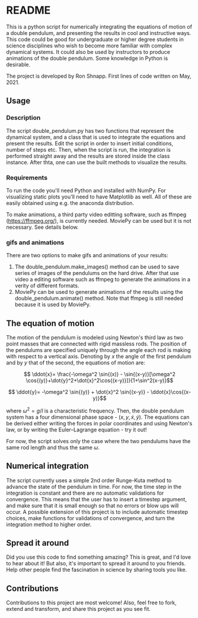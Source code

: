 # README

This is a python script for numerically integrating the equations of motion of a double pendulum, and presenting the results in cool and instructive ways. This code could be good for undergraduate or higher degree students in science disciplines who wish to become more familiar with complex dynamical systems. It could also be used by instructors to produce animations of the double pendulum. Some knowledge in Python is desirable. 

The project is developed by Ron Shnapp. First lines of code written on May, 2021.

## Usage

### Description

The script double_pendulum.py has two functions that represent the dynamical system, and a class that is used to integrate the equations and present the results. Edit the script in order to insert initial conditions, number of steps etc. Then, when the script is run, the integration is performed straight away and the results are stored inside the class instance. After thta, one can use the built methods to visualize the results.

### Requirements

To run the code you'll need Python and installed with NumPy. For visualizing static plots you'll need to have Matplotlib as well. All of these are easily obtained using e.g. the anaconda distribution.  

To make animations, a third party video editting software, such as ffmpeg (https://ffmpeg.org/), is currently needed. MoviePy can be used but it is not necessary. See details below. 

### gifs and animations

There are two options to make gifs and animations of your results:

1. The double_pendulum.make_images() method can be used to save series of images of the pendulums on the hard drive. After that use video a editing software such as ffmpeg to generate the animations in a verity of different formats.
2. MoviePy can be used to generate animations of the results using the double_pendulum.animate() method. Note that ffmpeg is still needed because it is used by MoviePy.

## The equation of motion

The motion of the pendulum is modeled using Newton's third law as two point masses that are connected with rigid massless rods. The position of the pendulums are specified uniquely through the angle each rod is making with respect to a vertical axis. Denoting by $x$ the angle of the first pendulum and by $y$ that of the second, the equations of motion are: 

$$ \ddot{x}= \frac{-\omega^2 \sin{(x)} - \sin{(x-y)}[\omega^2 \cos{(y)}+\dot{y}^2+\dot{x}^2\cos{(x-y)}]}{1+\sin^2(x-y)}$$

$$ \ddot{y}= -\omega^2 \sin{(y)} + \dot{x}^2 \sin{(x-y)} - \ddot{x}\cos{(x-y)}$$

where $\omega ^2 = g/l$ is a characteristic frequency. Then, the double pendulum system has a four dimensional phase space - $(x,y,\dot{x},\dot{y})$. The equations can be derived either writing the forces in polar coordinates and using Newton's law, or by writing the Euler–Lagrange equation - try it out!

For now, the script solves only the case where the two pendulums  have the  same rod length and thus the same $\omega$.

## Numerical integration

The script currently uses a simple 2nd order Runge-Kuta method to advance the state of the pendulum in time. For now, the time step in the integration is constant and there are no automatic validations for convergence. This means that the user has to insert a timestep argument, and make sure that it is small enough so that no errors or blow ups will occur. A possible extension of this project is to include automatic timestep choices, make functions for validations of convergence, and turn the integration method to higher order. 

## Spread it around

Did you use this code to find something amazing? This is great, and I'd love to hear about it! But also, it's important to spread it around to you friends. Help other people find the fascination in science by sharing tools you like. 

## Contributions

Contributions to this project are most welcome! Also, feel free to fork, extend and transform, and share this project as you see fit.

